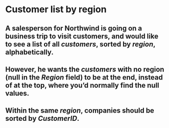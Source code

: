 # Customer list by region
## A salesperson for Northwind is going on a business trip to visit customers, and would like to see a list of all *customers*, sorted by *region*, alphabetically. 
## However, he wants the *customers* with no region (null in the *Region* field) to be at the end, instead of at the top, where you’d normally find the null values.
## Within the same *region*, companies should be sorted by *CustomerID*.